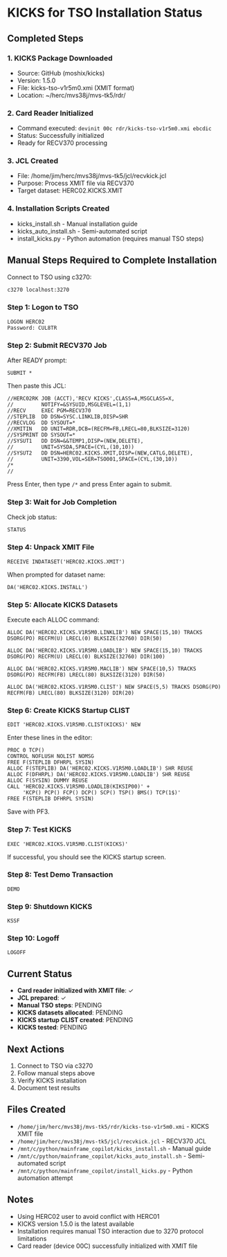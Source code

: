 # KICKS for TSO Installation Status

## Completed Steps

### 1. KICKS Package Downloaded
- Source: GitHub (moshix/kicks)
- Version: 1.5.0
- File: kicks-tso-v1r5m0.xmi (XMIT format)
- Location: ~/herc/mvs38j/mvs-tk5/rdr/

### 2. Card Reader Initialized
- Command executed: `devinit 00c rdr/kicks-tso-v1r5m0.xmi ebcdic`
- Status: Successfully initialized
- Ready for RECV370 processing

### 3. JCL Created
- File: /home/jim/herc/mvs38j/mvs-tk5/jcl/recvkick.jcl
- Purpose: Process XMIT file via RECV370
- Target dataset: HERC02.KICKS.XMIT

### 4. Installation Scripts Created
- kicks_install.sh - Manual installation guide
- kicks_auto_install.sh - Semi-automated script
- install_kicks.py - Python automation (requires manual TSO steps)

## Manual Steps Required to Complete Installation

Connect to TSO using c3270:
```bash
c3270 localhost:3270
```

### Step 1: Logon to TSO
```
LOGON HERC02
Password: CUL8TR
```

### Step 2: Submit RECV370 Job
After READY prompt:
```
SUBMIT *
```

Then paste this JCL:
```jcl
//HERC02RK JOB (ACCT),'RECV KICKS',CLASS=A,MSGCLASS=X,
//         NOTIFY=&SYSUID,MSGLEVEL=(1,1)
//RECV     EXEC PGM=RECV370
//STEPLIB  DD DSN=SYSC.LINKLIB,DISP=SHR
//RECVLOG  DD SYSOUT=*
//XMITIN   DD UNIT=RDR,DCB=(RECFM=FB,LRECL=80,BLKSIZE=3120)
//SYSPRINT DD SYSOUT=*
//SYSUT1   DD DSN=&&TEMP1,DISP=(NEW,DELETE),
//         UNIT=SYSDA,SPACE=(CYL,(10,10))
//SYSUT2   DD DSN=HERC02.KICKS.XMIT,DISP=(NEW,CATLG,DELETE),
//         UNIT=3390,VOL=SER=TSO001,SPACE=(CYL,(30,10))
/*
//
```

Press Enter, then type `/*` and press Enter again to submit.

### Step 3: Wait for Job Completion
Check job status:
```
STATUS
```

### Step 4: Unpack XMIT File
```
RECEIVE INDATASET('HERC02.KICKS.XMIT')
```
When prompted for dataset name:
```
DA('HERC02.KICKS.INSTALL')
```

### Step 5: Allocate KICKS Datasets
Execute each ALLOC command:
```
ALLOC DA('HERC02.KICKS.V1R5M0.LINKLIB') NEW SPACE(15,10) TRACKS DSORG(PO) RECFM(U) LRECL(0) BLKSIZE(32760) DIR(50)

ALLOC DA('HERC02.KICKS.V1R5M0.LOADLIB') NEW SPACE(15,10) TRACKS DSORG(PO) RECFM(U) LRECL(0) BLKSIZE(32760) DIR(100)

ALLOC DA('HERC02.KICKS.V1R5M0.MACLIB') NEW SPACE(10,5) TRACKS DSORG(PO) RECFM(FB) LRECL(80) BLKSIZE(3120) DIR(50)

ALLOC DA('HERC02.KICKS.V1R5M0.CLIST') NEW SPACE(5,5) TRACKS DSORG(PO) RECFM(FB) LRECL(80) BLKSIZE(3120) DIR(20)
```

### Step 6: Create KICKS Startup CLIST
```
EDIT 'HERC02.KICKS.V1R5M0.CLIST(KICKS)' NEW
```

Enter these lines in the editor:
```
PROC 0 TCP()
CONTROL NOFLUSH NOLIST NOMSG
FREE F(STEPLIB DFHRPL SYSIN)
ALLOC F(STEPLIB) DA('HERC02.KICKS.V1R5M0.LOADLIB') SHR REUSE
ALLOC F(DFHRPL) DA('HERC02.KICKS.V1R5M0.LOADLIB') SHR REUSE
ALLOC F(SYSIN) DUMMY REUSE
CALL 'HERC02.KICKS.V1R5M0.LOADLIB(KIKSIP00)' +
     'KCP() PCP() FCP() DCP() SCP() TSP() BMS() TCP(1$)'
FREE F(STEPLIB DFHRPL SYSIN)
```

Save with PF3.

### Step 7: Test KICKS
```
EXEC 'HERC02.KICKS.V1R5M0.CLIST(KICKS)'
```

If successful, you should see the KICKS startup screen.

### Step 8: Test Demo Transaction
```
DEMO
```

### Step 9: Shutdown KICKS
```
KSSF
```

### Step 10: Logoff
```
LOGOFF
```

## Current Status
- **Card reader initialized with XMIT file**: ✓
- **JCL prepared**: ✓
- **Manual TSO steps**: PENDING
- **KICKS datasets allocated**: PENDING
- **KICKS startup CLIST created**: PENDING
- **KICKS tested**: PENDING

## Next Actions
1. Connect to TSO via c3270
2. Follow manual steps above
3. Verify KICKS installation
4. Document test results

## Files Created
- `/home/jim/herc/mvs38j/mvs-tk5/rdr/kicks-tso-v1r5m0.xmi` - KICKS XMIT file
- `/home/jim/herc/mvs38j/mvs-tk5/jcl/recvkick.jcl` - RECV370 JCL
- `/mnt/c/python/mainframe_copilot/kicks_install.sh` - Manual guide
- `/mnt/c/python/mainframe_copilot/kicks_auto_install.sh` - Semi-automated script
- `/mnt/c/python/mainframe_copilot/install_kicks.py` - Python automation attempt

## Notes
- Using HERC02 user to avoid conflict with HERC01
- KICKS version 1.5.0 is the latest available
- Installation requires manual TSO interaction due to 3270 protocol limitations
- Card reader (device 00C) successfully initialized with XMIT file